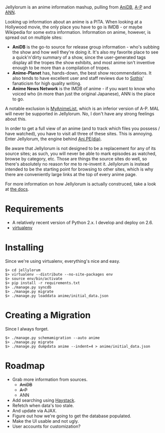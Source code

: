 Jellylorum is an anime information mashup, pulling from [AniDB], [A-P] and [ANN].

Looking up information about an anime is a PITA.  When looking at a Hollywood
movie, the only place you have to go is IMDB - or maybe Wikipedia for some
extra information.  Information on anime, however, is spread out on multiple
sites:

* **AniDB** is the go-to source for release group information - who's subbing
  the show and how well they're doing it.  It's also my favorite place to see a
  quick'n'dirty summary of a show, since the user-generated tags display all
  the tropes the show exhibits, and most anime isn't inventive enough to be
  more than a compilation of tropes.
* **Anime-Planet** has, hands-down, the best show recommendations.  It also
  tends to have excellent user and staff reviews due to [Sothis]' fanaticism
  for high quality writing.
* **Anime News Network** is the IMDB of anime - if you want to know who voiced
  who (in more than just the original Japanese), ANN is the place to go.

A notable exclusion is [MyAnimeList][MAL], which is an inferior version of A-P.
MAL will never be supported in Jellylorum.  No, I don't have any strong
feelings about this.

In order to get a full view of an anime (and to track which files you possess /
have watched), you have to visit all three of these sites.  This is annoying.
Enter Jellylorum, the engine behind [Ani.PE(dia)].

Be aware that Jellylorum is not designed to be a replacement for any of its
source sites; as such, you will never be able to mark episodes as watched,
browse by category, etc.  Those are things the source sites do well, so there's
absolutely no reason for me to re-invent it.  Jellylorum is instead intended to
be the starting point for browsing to other sites, which is why there are
conveniently large links at the top of every anime page.

For more information on how Jellylorum is actually construced, take a look at
[the docs](docs/).

[AniDB]: http://anidb.net
[A-P]: http://anime-planet.com
[ANN]: http://animenewsnetwork.com
[Sothis]: http://www.anime-planet.com/users/sothis
[MAL]: http://myanimelist.net/
[Ani.PE(dia)]: http://ani.pe/dia/anime/

# Requirements #

* A relatively recent version of Python 2.x.  I develop and deploy on 2.6.
* [virtualenv]

[virtualenv]: http://pypi.python.org/pypi/virtualenv

# Installing #

Since we're using virtualenv, everything's nice and easy.

	$> cd jellylorum
	$> virtualenv --distribute --no-site-packages env
	$> source env/bin/activate
	$> pip install -r requirements.txt
	$> ./manage.py syncdb
	$> ./manage.py migrate
	$> ./manage.py loaddata anime/initial_data.json

# Creating a Migration #

Since I always forget.

	$> ./manage.py schemamigration --auto anime
	$> ./manage.py migrate
	$> ./manage.py dumpdata anime --indent=4 > anime/initial_data.json

# Roadmap #

* Grab more information from sources.
  * ~~AniDB~~
  * ~~A-P~~
  * ANN
* Add searching using [Haystack](http://haystacksearch.org/).
* Refetch when data's too stale.
* And update via AJAX.
* Figure out how we're going to get the database populated.
* Make the UI usable and not ugly.
* User accounts for customization?

